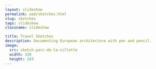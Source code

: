 ```yaml
---
layout: slideshow
permalink: aad/sketches.html
slug: sketches
tags: slideshow
classname: slideshow

title: Travel Sketches
description: Documenting European architecture with pen and pencil.
image:
  src: sketch-parc-de-la-villette
  width: 320
  height: 243
---
```

<style>
  slideshow-carousel {
    --figcaption-place-self: center;
  }

  @media (orientation: landscape) {
    slideshow-carousel {
      --counter-place-self: center;
    }
  }

  h2 + p {
    margin-block-start: 0;
  }
</style>
